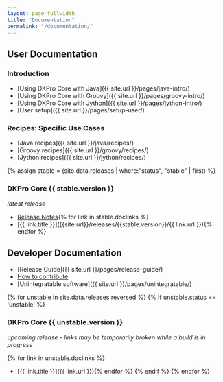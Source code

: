 ```yaml
---
layout: page-fullwidth
title: "Documentation"
permalink: "/documentation/"
---
```


## User Documentation

### Introduction

* [Using DKPro Core with Java]({{ site.url }}/pages/java-intro/)
* [Using DKPro Core with Groovy]({{ site.url }}/pages/groovy-intro/)
* [Using DKPro Core with Jython]({{ site.url }}/pages/jython-intro/)
* [User setup]({{ site.url }}/pages/setup-user/)

### Recipes: Specific Use Cases

* [Java recipes]({{ site.url }}/java/recipes/)
* [Groovy recipes]({{ site.url }}/groovy/recipes/)
* [Jython recipes]({{ site.url }}/jython/recipes/)

{% assign stable = (site.data.releases | where:"status", "stable" | first) %}
### DKPro Core {{ stable.version }}
_latest release_

* [Release Notes](https://github.com/dkpro/dkpro-core/releases/tag/de.tudarmstadt.ukp.dkpro.core-{{stable.version}}){% for link in stable.doclinks %}
* [{{ link.title }}]({{site.url}}/releases/{{stable.version}}/{{ link.url }}){% endfor %}

## Developer Documentation

* [Release Guide]({{ site.url }}/pages/release-guide/)
* [How to contribute](http://dkpro.github.io/contributing/)
* [Unintegratable software]({{ site.url }}/pages/unintegratable/)

{% for unstable in site.data.releases reversed %}
{% if unstable.status == 'unstable' %}
### DKPro Core {{ unstable.version }}
_upcoming release - links may be temporarily broken while a build is in progress_

{% for link in unstable.doclinks %}
* [{{ link.title }}]({{ link.url }}){% endfor %}
{% endif %}
{% endfor %}
